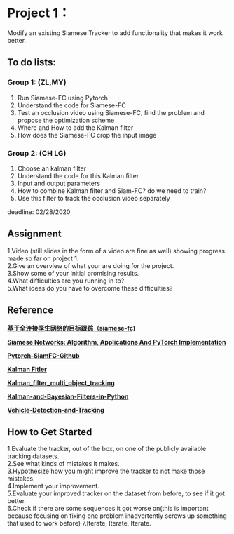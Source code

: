 # Project 1： 
Modify an existing Siamese Tracker to add functionality that makes it work better.  

## To do lists:
### Group 1: (ZL,MY) 
1. Run Siamese-FC using Pytorch
2. Understand the code for Siamese-FC
3. Test an occlusion video using Siamese-FC, find the problem and propose the optimization scheme
4. Where and How to add the Kalman filter 
5. How does the Siamese-FC crop the input image

### Group 2: (CH LG)
1. Choose an kalman filter 
2. Understand the code for this Kalman filter 
3. Input and output parameters 
4. How to combine Kalman filter and Siam-FC? do we need to train?
5. Use this filter to track the occlusion video separately
	
deadline: 02/28/2020

## Assignment
1.Video (still slides in the form of a video are fine as well) showing progress made so far on project 1.   
2.Give an overview of what your are doing for the project.  
3.Show some of your initial promising results.  
4.What difficulties are you running in to?  
5.What ideas do you have to overcome these difficulties?

## Reference

[__基于全连接孪生网络的目标跟踪（siamese-fc)__](https://blog.csdn.net/autocyz/article/details/53216786)  

[__Siamese Networks: Algorithm, Applications And PyTorch Implementation__](https://becominghuman.ai/siamese-networks-algorithm-applications-and-pytorch-implementation-4ffa3304c18)

[__Pytorch-SiamFC-Github__](https://github.com/rafellerc/Pytorch-SiamFC)  

[__Kalman Fitler__](https://github.com/zkzk5214/CV_Proj/blob/master/Proj1/zhou2019.pdf)

[__Kalman_filter_multi_object_tracking__](https://github.com/srianant/kalman_filter_multi_object_tracking)  

[__Kalman-and-Bayesian-Filters-in-Python__](https://github.com/rlabbe/Kalman-and-Bayesian-Filters-in-Python)  

[__Vehicle-Detection-and-Tracking__](https://github.com/kcg2015/Vehicle-Detection-and-Tracking)  

## How to Get Started  
1.Evaluate the tracker, out of the box, on one of the publicly available tracking datasets.  
2.See what kinds of mistakes it makes.  
3.Hypothesize how you might improve the tracker to not make those mistakes.  
4.Implement your improvement.  
5.Evaluate your improved tracker on the dataset from before, to see if it got better.  
6.Check if there are some sequences it got worse on(this is important because focusing on fixing one problem inadvertently screws up something that used to work before)
7.Iterate, Iterate, Iterate. 

